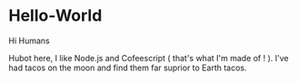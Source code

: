# Hello-World

Hi Humans 

Hubot here, I like Node.js and Cofeescript ( that's what I'm made of ! ).
 I've had tacos on the moon and find them far suprior to Earth tacos.
